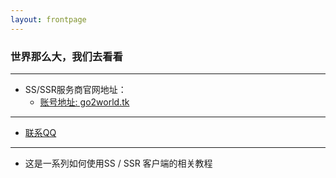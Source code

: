 ```yaml
---
layout: frontpage
---
```


### 世界那么大，我们去看看

------
* SS/SSR服务商官网地址：
    * <a href="https://go2world.tk" target="class">账号地址:  go2world.tk</a>

------
* <a href="tencent://AddContact/?fromId=50&fromSubId=1&subcmd=all&uin=438653638" target="class">联系QQ</a>

----------
* 这是一系列如何使用SS / SSR 客户端的相关教程 
